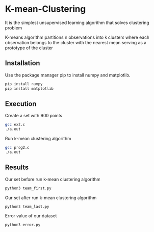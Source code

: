 # K-mean-Clustering
 It is the simplest unsupervised learning algorithm that solves clustering problem

K-means algorithm partitions n observations into k clusters where each observation belongs to the cluster with the nearest mean serving as a prototype of the cluster

## Installation
Use the package manager pip to install numpy and matplotlib.
```bash
pip install numpy
pip install matplotlib
```

## Execution
Create a set with 900 points
```bash
gcc ex2.c
./a.out
```

Run k-mean clustering algorithm
```bash
gcc prog2.c
./a.out
```

## Results
Our set before run k-mean clustering algorithm
```bash
python3 team_first.py 
```

Our set after run k-mean clustering algorithm
```bash
python3 team_last.py 
```

Error value of our dataset
```bash
python3 error.py 
```
